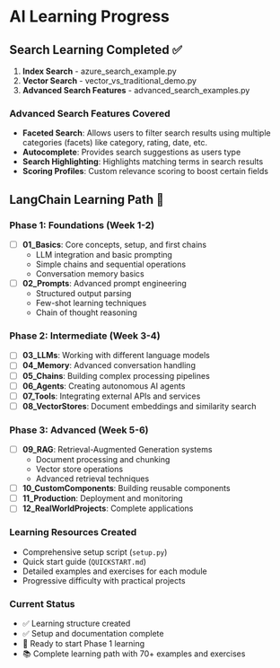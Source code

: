# AI Learning Progress

## Search Learning Completed ✅
1. **Index Search** - azure_search_example.py
2. **Vector Search** - vector_vs_traditional_demo.py  
3. **Advanced Search Features** - advanced_search_examples.py

### Advanced Search Features Covered
- **Faceted Search**: Allows users to filter search results using multiple categories (facets) like category, rating, date, etc.
- **Autocomplete**: Provides search suggestions as users type
- **Search Highlighting**: Highlights matching terms in search results
- **Scoring Profiles**: Custom relevance scoring to boost certain fields

## LangChain Learning Path 🚀

### Phase 1: Foundations (Week 1-2)
- [ ] **01_Basics**: Core concepts, setup, and first chains
  - LLM integration and basic prompting
  - Simple chains and sequential operations
  - Conversation memory basics
- [ ] **02_Prompts**: Advanced prompt engineering
  - Structured output parsing
  - Few-shot learning techniques
  - Chain of thought reasoning

### Phase 2: Intermediate (Week 3-4)
- [ ] **03_LLMs**: Working with different language models
- [ ] **04_Memory**: Advanced conversation handling
- [ ] **05_Chains**: Building complex processing pipelines
- [ ] **06_Agents**: Creating autonomous AI agents
- [ ] **07_Tools**: Integrating external APIs and services
- [ ] **08_VectorStores**: Document embeddings and similarity search

### Phase 3: Advanced (Week 5-6)
- [ ] **09_RAG**: Retrieval-Augmented Generation systems
  - Document processing and chunking
  - Vector store operations
  - Advanced retrieval techniques
- [ ] **10_CustomComponents**: Building reusable components
- [ ] **11_Production**: Deployment and monitoring
- [ ] **12_RealWorldProjects**: Complete applications

### Learning Resources Created
- Comprehensive setup script (`setup.py`)
- Quick start guide (`QUICKSTART.md`)
- Detailed examples and exercises for each module
- Progressive difficulty with practical projects

### Current Status
- ✅ Learning structure created
- ✅ Setup and documentation complete
- 🔄 Ready to start Phase 1 learning
- 📚 Complete learning path with 70+ examples and exercises